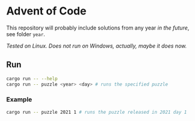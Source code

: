# Advent of Code

This repository will probably include solutions from any year _in the future_, see folder `year`.

_Tested on Linux. Does not run on Windows, actually, maybe it does now._

## Run

```bash
cargo run -- --help
cargo run -- puzzle <year> <day> # runs the specified puzzle
```

### Example

```bash
cargo run -- puzzle 2021 1 # runs the puzzle released in 2021 day 1
```
